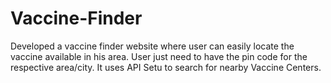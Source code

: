 # Vaccine-Finder
Developed a vaccine finder website where user can easily locate the vaccine available in his area.  User just need to have the pin code for the respective area/city. 
It uses API Setu to search for nearby Vaccine Centers.
